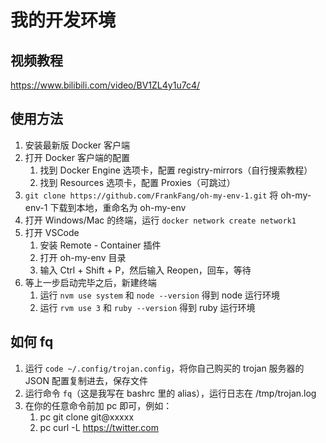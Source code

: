 # 我的开发环境

## 视频教程

https://www.bilibili.com/video/BV1ZL4y1u7c4/

## 使用方法

1. 安装最新版 Docker 客户端
2. 打开 Docker 客户端的配置
    1. 找到 Docker Engine 选项卡，配置 registry-mirrors（自行搜索教程）
    2. 找到 Resources 选项卡，配置 Proxies（可跳过）
3. `git clone https://github.com/FrankFang/oh-my-env-1.git` 将 oh-my-env-1 下载到本地，重命名为 oh-my-env
4. 打开 Windows/Mac 的终端，运行 `docker network create network1`
5. 打开 VSCode
    1. 安装 Remote - Container 插件
    2. 打开 oh-my-env 目录
    3. 输入 Ctrl + Shift + P，然后输入 Reopen，回车，等待
6. 等上一步启动完毕之后，新建终端
    1. 运行 `nvm use system` 和 `node --version` 得到 node 运行环境
    2. 运行 `rvm use 3` 和 `ruby --version` 得到 ruby 运行环境

## 如何 fq

1. 运行 `code ~/.config/trojan.config`，将你自己购买的 trojan 服务器的 JSON 配置复制进去，保存文件
2. 运行命令 `fq`（这是我写在 bashrc 里的 alias），运行日志在 /tmp/trojan.log
3. 在你的任意命令前加 pc 即可，例如：
    1. pc git clone git@xxxxx
    2. pc curl -L https://twitter.com 
